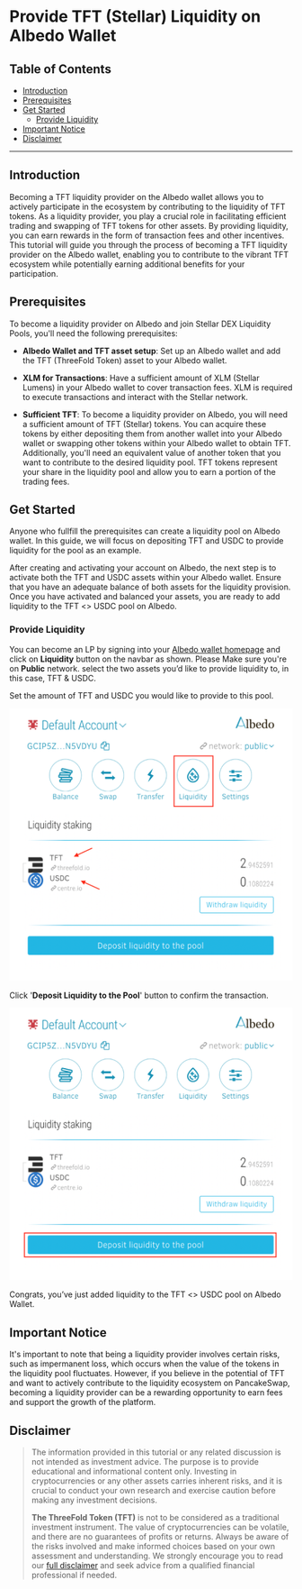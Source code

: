<h1> Provide TFT (Stellar) Liquidity on Albedo Wallet </h1>

<h2>Table of Contents</h2>

- [Introduction](#introduction)
- [Prerequisites](#prerequisites)
- [Get Started](#get-started)
  - [Provide Liquidity](#provide-liquidity)
- [Important Notice](#important-notice)
- [Disclaimer](#disclaimer)

***

## Introduction

Becoming a TFT liquidity provider on the Albedo wallet allows you to actively participate in the ecosystem by contributing to the liquidity of TFT tokens. As a liquidity provider, you play a crucial role in facilitating efficient trading and swapping of TFT tokens for other assets. By providing liquidity, you can earn rewards in the form of transaction fees and other incentives. This tutorial will guide you through the process of becoming a TFT liquidity provider on the Albedo wallet, enabling you to contribute to the vibrant TFT ecosystem while potentially earning additional benefits for your participation.

## Prerequisites

To become a liquidity provider on Albedo and join Stellar DEX Liquidity Pools, you'll need the following prerequisites:

- **Albedo Wallet and TFT asset setup**: Set up an Albedo wallet and add the TFT (ThreeFold Token) asset to your Albedo wallet.

- **XLM for Transactions**: Have a sufficient amount of XLM (Stellar Lumens) in your Albedo wallet to cover transaction fees. XLM is required to execute transactions and interact with the Stellar network.

- **Sufficient TFT**: To become a liquidity provider on Albedo, you will need a sufficient amount of TFT (Stellar) tokens. You can acquire these tokens by either depositing them from another wallet into your Albedo wallet or swapping other tokens within your Albedo wallet to obtain TFT. Additionally, you'll need an equivalent value of another token that you want to contribute to the desired liquidity pool. TFT tokens represent your share in the liquidity pool and allow you to earn a portion of the trading fees.

## Get Started

Anyone who fullfill the prerequisites can create a liquidity pool on Albedo wallet. In this guide, we will focus on depositing TFT and USDC to provide liquidity for the pool as an example. 

After creating and activating your account on Albedo, the next step is to activate both the TFT and USDC assets within your Albedo wallet. Ensure that you have an adequate balance of both assets for the liquidity provision. Once you have activated and balanced your assets, you are ready to add liquidity to the TFT <> USDC pool on Albedo.

### Provide Liquidity

You can become an LP by signing into your [Albedo wallet homepage](https://albedo.link/) and click on **Liquidity** button on the navbar as shown. Please Make sure you're on **Public** network. select the two assets you’d like to provide liquidity to, in this case, TFT & USDC. 

Set the amount of TFT and USDC you would like to provide to this pool. 

![](./img/albedo_liquidity.png)

Click '**Deposit Liquidity to the Pool**' button to confirm the transaction.

![](./img/albedo_confirm.png)

Congrats, you’ve just added liquidity to the TFT <> USDC pool on Albedo Wallet.

## Important Notice

It's important to note that being a liquidity provider involves certain risks, such as impermanent loss, which occurs when the value of the tokens in the liquidity pool fluctuates. However, if you believe in the potential of TFT and want to actively contribute to the liquidity ecosystem on PancakeSwap, becoming a liquidity provider can be a rewarding opportunity to earn fees and support the growth of the platform.

## Disclaimer

> The information provided in this tutorial or any related discussion is not intended as investment advice. The purpose is to provide educational and informational content only. Investing in cryptocurrencies or any other assets carries inherent risks, and it is crucial to conduct your own research and exercise caution before making any investment decisions. 
> 
> **The ThreeFold Token (TFT)** is not to be considered as a traditional investment instrument. The value of cryptocurrencies can be volatile, and there are no guarantees of profits or returns. Always be aware of the risks involved and make informed choices based on your own assessment and understanding. We strongly encourage you to read our [full disclaimer](../../../knowledge_base/legal/disclaimer.md) and seek advice from a qualified financial professional if needed.


